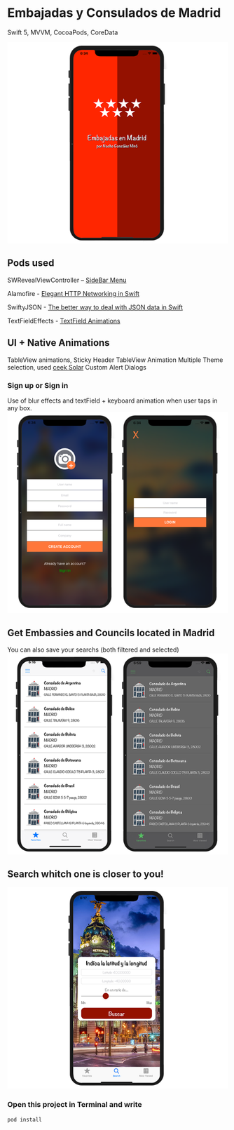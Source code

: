 # Embajadas y Consulados de Madrid
Swift 5, MVVM, CocoaPods, CoreData

![icon](https://github.com/NachoGM/Embassy/blob/master/launch.png)


## Pods used 
SWRevealViewController – [SideBar Menu](https://github.com/John-Lluch/SWRevealViewController)

Alamofire - [Elegant HTTP Networking in Swift](https://github.com/Alamofire/Alamofire)

SwiftyJSON - [The better way to deal with JSON data in Swift](https://github.com/SwiftyJSON/SwiftyJSON)

TextFieldEffects - [TextField Animations](https://goo.gl/6NyUgk)


## UI + Native Animations
TableView animations, Sticky Header TableView Animation
Multiple Theme selection, used [ceek Solar](https://github.com/ceeK/Solar)
Custom Alert Dialogs 


### Sign up or Sign in
Use of blur effects and textField + keyboard animation when user taps in any box.
![icon](https://github.com/NachoGM/Embassy/blob/master/login.png)


## Get Embassies and Councils located in Madrid
You can also save your searchs (both filtered and selected)
![icon](https://github.com/NachoGM/Embassy/blob/master/multipleTheme.png)


## Search whitch one is closer to you!
![icon](https://github.com/NachoGM/Embassy/blob/master/customSearch.png)


### Open this project in Terminal and write
```
pod install
```
